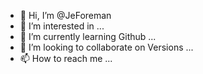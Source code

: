 - 👋 Hi, I’m @JeForeman
- 👀 I’m interested in ...
- 🌱 I’m currently learning Github ...
- 💞️ I’m looking to collaborate on Versions ...
- 📫 How to reach me ...

<!---
JeForeman/JeForeman is a ✨ special ✨ repository because its `README.md` (this file) appears on your GitHub profile.
You can click the Preview link to take a look at your changes.
--->
